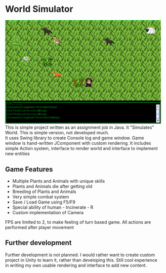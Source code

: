 # World Simulator
![Game screen](screen.png)  
This is simple project written as an assignment job in Java. It "Simulates" World. This is simple version, not developed much.  
It uses Swing library to create Console log and game window. Game window is hand-written JComponent with custom rendering. It includes simple Action system, interface to render world and interface
to implement new entities

## Game Features
+ Multiple Plants and Animals with unique skills
+ Plants and Animals die after getting old
+ Breeding of Plants and Animals
+ Very simple combat system
+ Save / Load Game using F5/F9
+ Special ability of human - Incinerate - R
+ Custom implementation of Camera

FPS are limited to 2, to make feeling of turn based game. All actions are performed after player movement

## Further development
Further development is not planned. I would rather want to create custom project in Unity to learn it, rather than developing this. Still cool experience in writing my own usable rendering and
interface to add new content.
